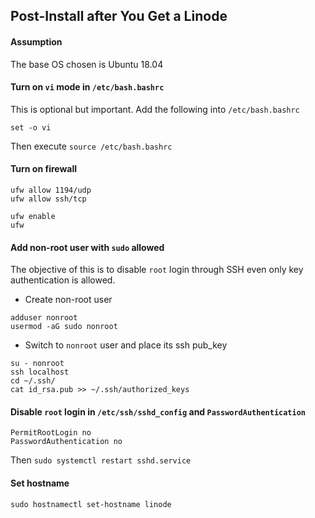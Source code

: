 ## Post-Install after You Get a Linode

#### Assumption
The base OS chosen is Ubuntu 18.04

#### Turn on ```vi``` mode in ```/etc/bash.bashrc```
This is optional but important. Add the following into ```/etc/bash.bashrc```

```
set -o vi
```

Then execute ```source /etc/bash.bashrc```

#### Turn on firewall

```
ufw allow 1194/udp
ufw allow ssh/tcp

ufw enable
ufw
```

#### Add non-root user with ```sudo``` allowed
The objective of this is to disable ```root``` login through SSH even only key authentication is allowed.

- Create non-root user
```
adduser nonroot
usermod -aG sudo nonroot
```

- Switch to ```nonroot``` user and place its ssh pub_key
```
su - nonroot
ssh localhost
cd ~/.ssh/
cat id_rsa.pub >> ~/.ssh/authorized_keys
```

#### Disable ```root``` login in ```/etc/ssh/sshd_config``` and ```PasswordAuthentication```

```
PermitRootLogin no
PasswordAuthentication no
```

Then ```sudo systemctl restart sshd.service```

#### Set hostname
```
sudo hostnamectl set-hostname linode
```
